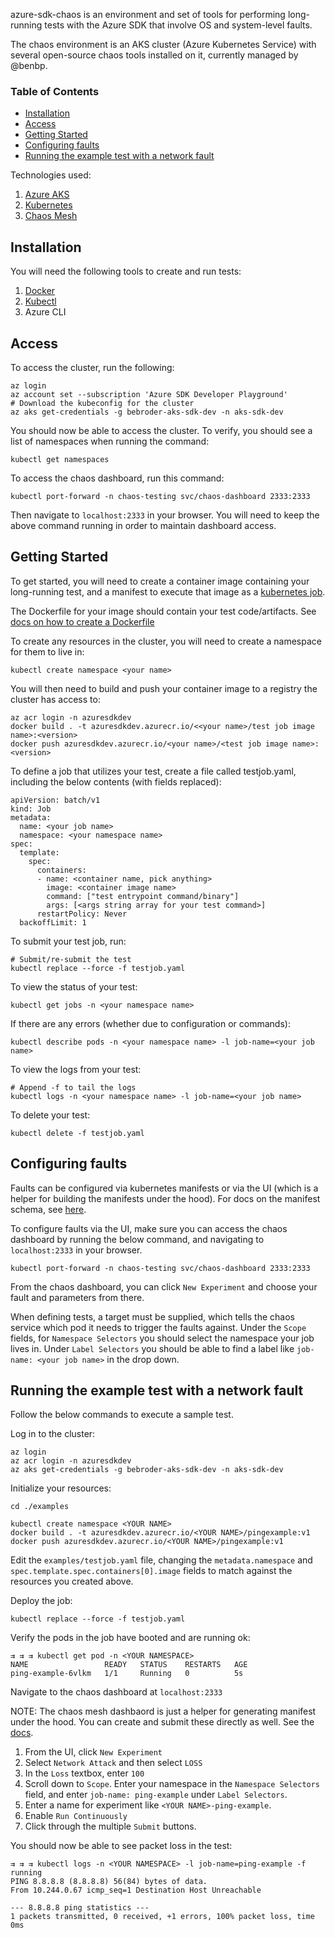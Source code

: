 azure-sdk-chaos is an environment and set of tools for performing long-running tests with the Azure SDK that involve OS and system-level faults.

The chaos environment is an AKS cluster (Azure Kubernetes Service) with several open-source chaos tools installed on it, currently managed by @benbp.

### Table of Contents

* [Installation](#installation)
* [Access](#access)
* [Getting Started](#getting-started)
* [Configuring faults](#configuring-faults)
* [Running the example test with a network fault](#running-the-example-test-with-a-network-fault)

Technologies used:

1. [Azure AKS](https://docs.microsoft.com/en-us/azure/aks/)
1. [Kubernetes](https://kubernetes.io/)
1. [Chaos Mesh](https://chaos-mesh.org/)

## Installation

You will need the following tools to create and run tests:

1. [Docker](https://docs.docker.com/get-docker/)
1. [Kubectl](https://kubernetes.io/docs/tasks/tools/#kubectl)
1. Azure CLI

## Access

To access the cluster, run the following:

```
az login
az account set --subscription 'Azure SDK Developer Playground'
# Download the kubeconfig for the cluster
az aks get-credentials -g bebroder-aks-sdk-dev -n aks-sdk-dev
```

You should now be able to access the cluster. To verify, you should see a list of namespaces when running the command:

```
kubectl get namespaces
```

To access the chaos dashboard, run this command:

```
kubectl port-forward -n chaos-testing svc/chaos-dashboard 2333:2333
```

Then navigate to `localhost:2333` in your browser. You will need to keep the above command running in order to maintain dashboard access.

## Getting Started

To get started, you will need to create a container image containing your long-running test, and a manifest to execute that image as a [kubernetes job](https://kubernetes.io/docs/concepts/workloads/controllers/job/).

The Dockerfile for your image should contain your test code/artifacts. See [docs on how to create a Dockerfile](https://docs.docker.com/develop/develop-images/dockerfile_best-practices/)

To create any resources in the cluster, you will need to create a namespace for them to live in:

```
kubectl create namespace <your name>
```

You will then need to build and push your container image to a registry the cluster has access to:

```
az acr login -n azuresdkdev
docker build . -t azuresdkdev.azurecr.io/<<your name>/test job image name>:<version>
docker push azuresdkdev.azurecr.io/<your name>/<test job image name>:<version>
```

To define a job that utilizes your test, create a file called testjob.yaml, including the below contents (with fields replaced):

```
apiVersion: batch/v1
kind: Job
metadata:
  name: <your job name>
  namespace: <your namespace name>
spec:
  template:
    spec:
      containers:
      - name: <container name, pick anything>
        image: <container image name>
        command: ["test entrypoint command/binary"]
        args: [<args string array for your test command>]
      restartPolicy: Never
  backoffLimit: 1
```

To submit your test job, run:

```
# Submit/re-submit the test
kubectl replace --force -f testjob.yaml
```

To view the status of your test:

```
kubectl get jobs -n <your namespace name>
```

If there are any errors (whether due to configuration or commands):

```
kubectl describe pods -n <your namespace name> -l job-name=<your job name>
```

To view the logs from your test:

```
# Append -f to tail the logs
kubectl logs -n <your namespace name> -l job-name=<your job name>
```

To delete your test:

```
kubectl delete -f testjob.yaml
```

## Configuring faults

Faults can be configured via kubernetes manifests or via the UI (which is a helper for building the manifests under the hood). For docs on the manifest schema, see [here](https://chaos-mesh.org/docs/user_guides/run_chaos_experiment).

To configure faults via the UI, make sure you can access the chaos dashboard by running the below command, and navigating to `localhost:2333` in your browser.

```
kubectl port-forward -n chaos-testing svc/chaos-dashboard 2333:2333
```

From the chaos dashboard, you can click `New Experiment` and choose your fault and parameters from there.

When defining tests, a target must be supplied, which tells the chaos service which pod it needs to trigger the faults against.
Under the `Scope` fields, for `Namespace Selectors` you should select the namespace your job lives in. Under `Label Selectors` you should be able to find
a label like `job-name: <your job name>` in the drop down.


## Running the example test with a network fault

Follow the below commands to execute a sample test.

Log in to the cluster:

```
az login
az acr login -n azuresdkdev
az aks get-credentials -g bebroder-aks-sdk-dev -n aks-sdk-dev
```

Initialize your resources:

```
cd ./examples

kubectl create namespace <YOUR NAME>
docker build . -t azuresdkdev.azurecr.io/<YOUR NAME>/pingexample:v1
docker push azuresdkdev.azurecr.io/<YOUR NAME>/pingexample:v1
```

Edit the `examples/testjob.yaml` file, changing the `metadata.namespace` and `spec.template.spec.containers[0].image` fields to match against the resources you created above.

Deploy the job:

```
kubectl replace --force -f testjob.yaml
```

Verify the pods in the job have booted and are running ok:

```
⇉ ⇉ ⇉ kubectl get pod -n <YOUR NAMESPACE>
NAME                 READY   STATUS    RESTARTS   AGE
ping-example-6vlkm   1/1     Running   0          5s
```

Navigate to the chaos dashboard at `localhost:2333`

NOTE: The chaos mesh dashbaord is just a helper for generating manifest under the hood. You can create and submit these directly as well. See the [docs](https://chaos-mesh.org/docs/chaos_experiments/networkchaos_experiment).

1. From the UI, click `New Experiment`
1. Select `Network Attack` and then select `LOSS`
1. In the `Loss` textbox, enter `100`
1. Scroll down to `Scope`. Enter your namespace in the `Namespace Selectors` field, and enter `job-name: ping-example` under `Label Selectors`.
1. Enter a name for experiment like `<YOUR NAME>-ping-example`.
1. Enable `Run Continuously`
1. Click through the multiple `Submit` buttons.

You should now be able to see packet loss in the test:

```
⇉ ⇉ ⇉ kubectl logs -n <YOUR NAMESPACE> -l job-name=ping-example -f
running
PING 8.8.8.8 (8.8.8.8) 56(84) bytes of data.
From 10.244.0.67 icmp_seq=1 Destination Host Unreachable

--- 8.8.8.8 ping statistics ---
1 packets transmitted, 0 received, +1 errors, 100% packet loss, time 0ms
```
